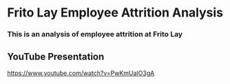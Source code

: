# Frito Lay Employee Attrition Analysis

### This is an analysis of employee attrition at Frito Lay

## YouTube Presentation
https://www.youtube.com/watch?v=PwKmUaIO3gA
